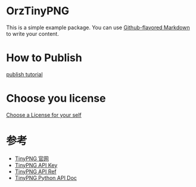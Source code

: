 # OrzTinyPNG

This is a simple example package. You can use
[Github-flavored Markdown](https://guides.github.com/features/mastering-markdown/)
to write your content.

# How to Publish

[publish tutorial](https://packaging.python.org/tutorials/packaging-projects/)

# Choose you license

[Choose a License for your self](https://choosealicense.com)

# 参考

- [TinyPNG 官网](https://tinypng.com/)
- [TinyPNG API Key](https://tinypng.com/developers)
- [TinyPNG API Ref](https://tinypng.com/developers/reference)
- [TinyPNG Python API Doc](https://tinypng.com/developers/reference/python)

